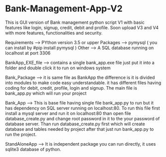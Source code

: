 # Bank-Management-App-V2
This is GUI version of Bank management python script V1 with basic features like login, signup, credit, debit and profile. Soon upload V3 and V4 with more features, functionalities and security.

Requirements --> PYthon version 3.5 or upper
Packages --> pymysql  ( you can install by #pip install pymysql )
Other --> A SQL database  running on localhost at port 3306


BankApp_EXE_file --> contains a single bank_app.exe file just put it into a folder and double click it to run on windows system 

Bank_Package --> it is same file as BankApp the difference is it is divided into modules to make code easy understandable. it has different files having coding for debit, credit, profile, login and signup. The main file is bank_app.py which will run your project

Bank_App --> This  is base file having single file bank_app.py to run but it has dependency on SQL server running on localhost:80. To run this file first install a mysql server and run it on localhost:80 than open file database_create.py and change root password in it to the your password of database server. Than run database_create.py first which will create database and tables needed by project after that just run bank_app.py to run the project.

StandAloneApp --> It is independent package you can run directly, it uses sqlite3 database of python.

